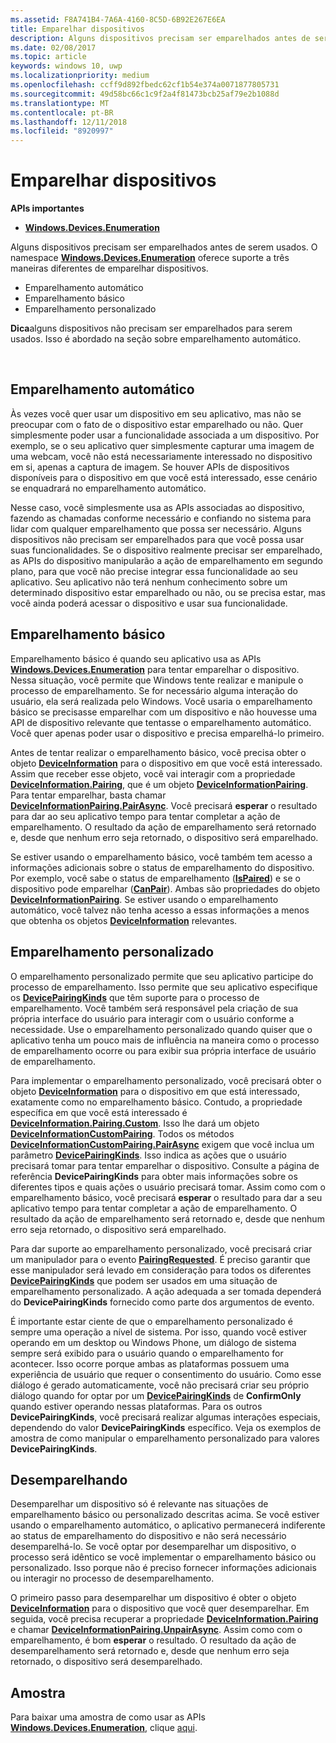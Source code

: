```yaml
---
ms.assetid: F8A741B4-7A6A-4160-8C5D-6B92E267E6EA
title: Emparelhar dispositivos
description: Alguns dispositivos precisam ser emparelhados antes de serem usados. O namespace Windows.Devices.Enumeration oferece suporte a três maneiras diferentes de emparelhar dispositivos.
ms.date: 02/08/2017
ms.topic: article
keywords: windows 10, uwp
ms.localizationpriority: medium
ms.openlocfilehash: ccff9d892fbedc62cf1b54e374a0071877805731
ms.sourcegitcommit: 49d58bc66c1c9f2a4f81473bcb25af79e2b1088d
ms.translationtype: MT
ms.contentlocale: pt-BR
ms.lasthandoff: 12/11/2018
ms.locfileid: "8920997"
---
```

# <a name="pair-devices"></a>Emparelhar dispositivos



**APIs importantes**

- [**Windows.Devices.Enumeration**](https://docs.microsoft.com/en-us/uwp/api/Windows.Devices.Enumeration)

Alguns dispositivos precisam ser emparelhados antes de serem usados. O namespace [**Windows.Devices.Enumeration**](https://msdn.microsoft.com/library/windows/apps/BR225459) oferece suporte a três maneiras diferentes de emparelhar dispositivos.

-   Emparelhamento automático
-   Emparelhamento básico
-   Emparelhamento personalizado

**Dica**alguns dispositivos não precisam ser emparelhados para serem usados. Isso é abordado na seção sobre emparelhamento automático.

 

## <a name="automatic-pairing"></a>Emparelhamento automático


Às vezes você quer usar um dispositivo em seu aplicativo, mas não se preocupar com o fato de o dispositivo estar emparelhado ou não. Quer simplesmente poder usar a funcionalidade associada a um dispositivo. Por exemplo, se o seu aplicativo quer simplesmente capturar uma imagem de uma webcam, você não está necessariamente interessado no dispositivo em si, apenas a captura de imagem. Se houver APIs de dispositivos disponíveis para o dispositivo em que você está interessado, esse cenário se enquadrará no emparelhamento automático.

Nesse caso, você simplesmente usa as APIs associadas ao dispositivo, fazendo as chamadas conforme necessário e confiando no sistema para lidar com qualquer emparelhamento que possa ser necessário. Alguns dispositivos não precisam ser emparelhados para que você possa usar suas funcionalidades. Se o dispositivo realmente precisar ser emparelhado, as APIs do dispositivo manipularão a ação de emparelhamento em segundo plano, para que você não precise integrar essa funcionalidade ao seu aplicativo. Seu aplicativo não terá nenhum conhecimento sobre um determinado dispositivo estar emparelhado ou não, ou se precisa estar, mas você ainda poderá acessar o dispositivo e usar sua funcionalidade.

## <a name="basic-pairing"></a>Emparelhamento básico


Emparelhamento básico é quando seu aplicativo usa as APIs [**Windows.Devices.Enumeration**](https://msdn.microsoft.com/library/windows/apps/BR225459) para tentar emparelhar o dispositivo. Nessa situação, você permite que Windows tente realizar e manipule o processo de emparelhamento. Se for necessário alguma interação do usuário, ela será realizada pelo Windows. Você usaria o emparelhamento básico se precisasse emparelhar com um dispositivo e não houvesse uma API de dispositivo relevante que tentasse o emparelhamento automático. Você quer apenas poder usar o dispositivo e precisa emparelhá-lo primeiro.

Antes de tentar realizar o emparelhamento básico, você precisa obter o objeto [**DeviceInformation**](https://msdn.microsoft.com/library/windows/apps/BR225393) para o dispositivo em que você está interessado. Assim que receber esse objeto, você vai interagir com a propriedade [**DeviceInformation.Pairing**](https://msdn.microsoft.com/library/windows/apps/windows.devices.enumeration.deviceinformation.pairing.aspx), que é um objeto [**DeviceInformationPairing**](https://msdn.microsoft.com/library/windows/apps/windows.devices.enumeration.deviceinformation.pairing.aspx). Para tentar emparelhar, basta chamar [**DeviceInformationPairing.PairAsync**](https://msdn.microsoft.com/library/windows/apps/mt608800). Você precisará **esperar** o resultado para dar ao seu aplicativo tempo para tentar completar a ação de emparelhamento. O resultado da ação de emparelhamento será retornado e, desde que nenhum erro seja retornado, o dispositivo será emparelhado.

Se estiver usando o emparelhamento básico, você também tem acesso a informações adicionais sobre o status de emparelhamento do dispositivo. Por exemplo, você sabe o status de emparelhamento ([**IsPaired**](https://docs.microsoft.com/en-us/uwp/api/Windows.Devices.Enumeration.DeviceInformationPairing.IsPaired)) e se o dispositivo pode emparelhar ([**CanPair**](https://docs.microsoft.com/en-us/uwp/api/Windows.Devices.Enumeration.DeviceInformationPairing.CanPair)). Ambas são propriedades do objeto [**DeviceInformationPairing**](https://msdn.microsoft.com/library/windows/apps/windows.devices.enumeration.deviceinformation.pairing.aspx). Se estiver usando o emparelhamento automático, você talvez não tenha acesso a essas informações a menos que obtenha os objetos [**DeviceInformation**](https://msdn.microsoft.com/library/windows/apps/BR225393) relevantes.

## <a name="custom-pairing"></a>Emparelhamento personalizado


O emparelhamento personalizado permite que seu aplicativo participe do processo de emparelhamento. Isso permite que seu aplicativo especifique os [**DevicePairingKinds**](https://msdn.microsoft.com/library/windows/apps/Mt608808) que têm suporte para o processo de emparelhamento. Você também será responsável pela criação de sua própria interface do usuário para interagir com o usuário conforme a necessidade. Use o emparelhamento personalizado quando quiser que o aplicativo tenha um pouco mais de influência na maneira como o processo de emparelhamento ocorre ou para exibir sua própria interface de usuário de emparelhamento.

Para implementar o emparelhamento personalizado, você precisará obter o objeto [**DeviceInformation**](https://msdn.microsoft.com/library/windows/apps/BR225393) para o dispositivo em que está interessado, exatamente como no emparelhamento básico. Contudo, a propriedade específica em que você está interessado é [**DeviceInformation.Pairing.Custom**](https://msdn.microsoft.com/library/windows/apps/windows.devices.enumeration.deviceinformationpairing.custom.aspx). Isso lhe dará um objeto [**DeviceInformationCustomPairing**](https://msdn.microsoft.com/library/windows/apps/windows.devices.enumeration.deviceinformationcustompairing.aspx). Todos os métodos [**DeviceInformationCustomPairing.PairAsync**](https://msdn.microsoft.com/library/windows/apps/windows.devices.enumeration.deviceinformationcustompairing.pairasync.aspx) exigem que você inclua um parâmetro [**DevicePairingKinds**](https://msdn.microsoft.com/library/windows/apps/Mt608808). Isso indica as ações que o usuário precisará tomar para tentar emparelhar o dispositivo. Consulte a página de referência **DevicePairingKinds** para obter mais informações sobre os diferentes tipos e quais ações o usuário precisará tomar. Assim como com o emparelhamento básico, você precisará **esperar** o resultado para dar a seu aplicativo tempo para tentar completar a ação de emparelhamento. O resultado da ação de emparelhamento será retornado e, desde que nenhum erro seja retornado, o dispositivo será emparelhado.

Para dar suporte ao emparelhamento personalizado, você precisará criar um manipulador para o evento [**PairingRequested**](https://msdn.microsoft.com/library/windows/apps/windows.devices.enumeration.deviceinformationcustompairing.pairingrequested.aspx). É preciso garantir que esse manipulador será levado em consideração para todos os diferentes [**DevicePairingKinds**](https://msdn.microsoft.com/library/windows/apps/Mt608808) que podem ser usados em uma situação de emparelhamento personalizado. A ação adequada a ser tomada dependerá do **DevicePairingKinds** fornecido como parte dos argumentos de evento.

É importante estar ciente de que o emparelhamento personalizado é sempre uma operação a nível de sistema. Por isso, quando você estiver operando em um desktop ou Windows Phone, um diálogo de sistema sempre será exibido para o usuário quando o emparelhamento for acontecer. Isso ocorre porque ambas as plataformas possuem uma experiência de usuário que requer o consentimento do usuário. Como esse diálogo é gerado automaticamente, você não precisará criar seu próprio diálogo quando for optar por um [**DevicePairingKinds**](https://msdn.microsoft.com/library/windows/apps/Mt608808) de **ConfirmOnly** quando estiver operando nessas plataformas. Para os outros **DevicePairingKinds**, você precisará realizar algumas interações especiais, dependendo do valor **DevicePairingKinds** específico. Veja os exemplos de amostra de como manipular o emparelhamento personalizado para valores **DevicePairingKinds**.

## <a name="unpairing"></a>Desemparelhando


Desemparelhar um dispositivo só é relevante nas situações de emparelhamento básico ou personalizado descritas acima. Se você estiver usando o emparelhamento automático, o aplicativo permanecerá indiferente ao status de emparelhamento do dispositivo e não será necessário desemparelhá-lo. Se você optar por desemparelhar um dispositivo, o processo será idêntico se você implementar o emparelhamento básico ou personalizado. Isso porque não é preciso fornecer informações adicionais ou interagir no processo de desemparelhamento.

O primeiro passo para desemparelhar um dispositivo é obter o objeto [**DeviceInformation**](https://msdn.microsoft.com/library/windows/apps/BR225393) para o dispositivo que você quer desemparelhar. Em seguida, você precisa recuperar a propriedade [**DeviceInformation.Pairing**](https://msdn.microsoft.com/library/windows/apps/windows.devices.enumeration.deviceinformation.pairing.aspx) e chamar [**DeviceInformationPairing.UnpairAsync**](https://msdn.microsoft.com/library/windows/apps/windows.devices.enumeration.deviceinformationpairing.unpairasync). Assim como com o emparelhamento, é bom **esperar** o resultado. O resultado da ação de desemparelhamento será retornado e, desde que nenhum erro seja retornado, o dispositivo será desemparelhado.

## <a name="sample"></a>Amostra


Para baixar uma amostra de como usar as APIs [**Windows.Devices.Enumeration**](https://msdn.microsoft.com/library/windows/apps/BR225459), clique [aqui](http://go.microsoft.com/fwlink/?LinkID=620536).

 

 
